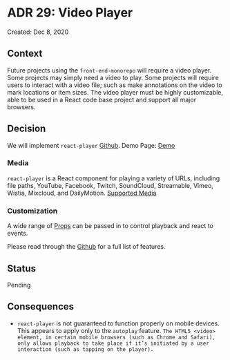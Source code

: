 # ADR 29: Video Player

Created: Dec 8, 2020

## Context

Future projects using the `front-end-monorepo` will require a video player. Some projects may simply need a video to play. Some projects will require users to interact with a video file; such as make annotations on the video to mark locations or item sizes. The video player must be highly customizable, able to be used in a React code base project and support all major browsers.

## Decision

We will implement `react-player` [Github](https://github.com/CookPete/react-player).
Demo Page: [Demo](https://cookpete.com/react-player/)

### Media

`react-player` is a React component for playing a variety of URLs, including file paths, YouTube, Facebook, Twitch, SoundCloud, Streamable, Vimeo, Wistia, Mixcloud, and DailyMotion. [Supported Media](https://github.com/CookPete/react-player#supported-media)

### Customization

A wide range of [Props](https://github.com/CookPete/react-player#props) can be passed in to control playback and react to events.

Please read through the [Github](https://github.com/CookPete/react-player) for a full list of features.

## Status

Pending

## Consequences

- `react-player` is not guaranteed to function properly on mobile devices. This appears to apply only to the `autoplay` feature.
  `The HTML5 <video> element, in certain mobile browsers (such as Chrome and Safari), only allows playback to take place if it’s initiated by a user interaction (such as tapping on the player).`
